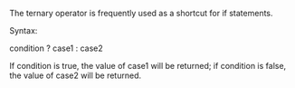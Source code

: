 The ternary operator is frequently used as a shortcut for if statements.

Syntax:

condition ? case1 : case2

If condition is true, the value of case1 will be returned; if condition is false, the value of case2 will be returned.